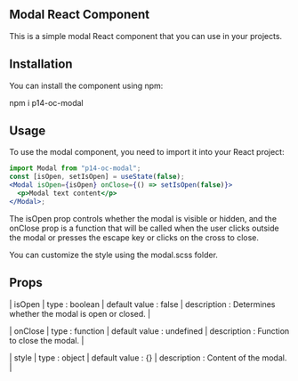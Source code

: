 ## Modal React Component

This is a simple modal React component that you can use in your projects.

## Installation

You can install the component using npm:

npm i p14-oc-modal

## Usage

To use the modal component, you need to import it into your React project:

```jsx
import Modal from "p14-oc-modal";
const [isOpen, setIsOpen] = useState(false);
<Modal isOpen={isOpen} onClose={() => setIsOpen(false)}>
  <p>Modal text content</p>
</Modal>;
```

The isOpen prop controls whether the modal is visible or hidden, and the onClose prop is a function that will be called when the user clicks outside the modal or presses the escape key or clicks on the cross to close.

You can customize the style using the modal.scss folder.

## Props

| isOpen | type : boolean | default value : false | description : Determines whether the modal is open or closed. |

| onClose | type : function | default value : undefined | description : Function to close the modal. |

| style | type : object | default value : {} | description : Content of the modal. |
